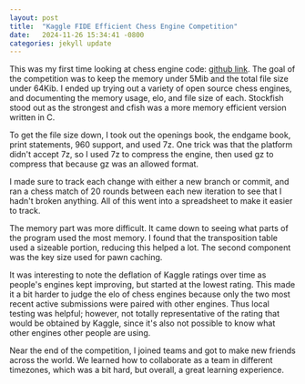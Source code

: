 ```yaml
---
layout: post
title:  "Kaggle FIDE Efficient Chess Engine Competition"
date:   2024-11-26 15:34:41 -0800
categories: jekyll update
---
```


This was my first time looking at chess engine code: [github link][code-link].
The goal of the competition was to keep the memory under 5Mib and the total file size under 64Kib.
I ended up trying out a variety of open source chess engines, and documenting
the memory usage, elo, and file size of each. Stockfish stood out as the strongest and cfish
was a more memory efficient version written in C.

To get the file size down, I took out the openings book, the endgame book, print statements,
960 support, and used 7z. One trick was that the platform didn't accept 7z, so I used 7z to compress the engine, then used gz to compress that because gz was an allowed format.

I made sure to track each change with either a new branch or commit, and ran a chess match of 20 rounds between
each new iteration to see that I hadn't broken anything. All of this went into a spreadsheet to make it easier to track.

The memory part was more difficult. It came down to seeing what parts of the program used the most memory.
I found that the transposition table used a sizeable portion, reducing this helped a lot.
The second component was the key size used for pawn caching.

It was interesting to note the deflation of Kaggle ratings over time as people's engines kept improving, but
started at the lowest rating. This made it a bit harder to judge the elo of chess engines because only
the two most recent active submissions were paired with other engines. Thus local testing was helpful; however,
not totally representative of the rating that would be obtained by Kaggle, since it's also not possible to know what other engines other people are using.

Near the end of the competition, I joined teams and got to make new friends across the world.
We learned how to collaborate as a team in different timezones, which
was a bit hard, but overall, a great learning experience.

[jekyll-docs]: https://jekyllrb.com/docs/home
[jekyll-gh]:   https://github.com/jekyll/jekyll
[jekyll-talk]: https://talk.jekyllrb.com/
[code-link]: https://github.com/AstroBoy1/Cfish-light
